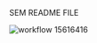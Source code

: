 SEM README FILE

![workflow](https://github.com/<DavidUrracaOrdiz>/<sem>/actions/workflows/main.yml/badge.svg)
15616416